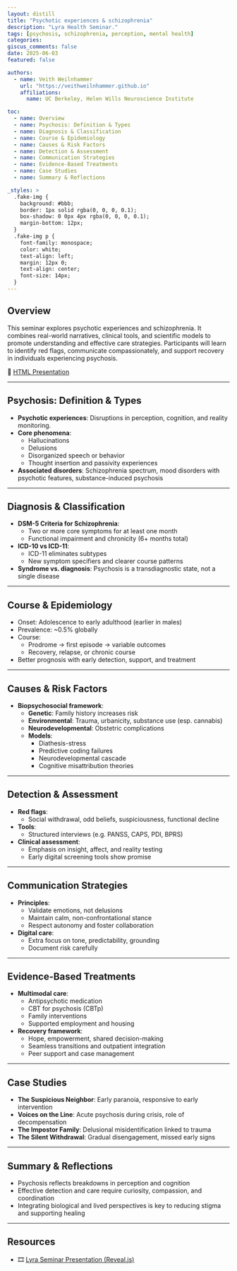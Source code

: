 ```yaml
---
layout: distill
title: "Psychotic experiences & schizophrenia"
description: "Lyra Health Seminar."
tags: [psychosis, schizophrenia, perception, mental health]
categories:
giscus_comments: false
date: 2025-06-03
featured: false

authors:
  - name: Veith Weilnhammer
    url: "https://veithweilnhammer.github.io"
    affiliations:
      name: UC Berkeley, Helen Wills Neuroscience Institute

toc:
  - name: Overview
  - name: Psychosis: Definition & Types
  - name: Diagnosis & Classification
  - name: Course & Epidemiology
  - name: Causes & Risk Factors
  - name: Detection & Assessment
  - name: Communication Strategies
  - name: Evidence-Based Treatments
  - name: Case Studies
  - name: Summary & Reflections

_styles: >
  .fake-img {
    background: #bbb;
    border: 1px solid rgba(0, 0, 0, 0.1);
    box-shadow: 0 0px 4px rgba(0, 0, 0, 0.1);
    margin-bottom: 12px;
  }
  .fake-img p {
    font-family: monospace;
    color: white;
    text-align: left;
    margin: 12px 0;
    text-align: center;
    font-size: 14px;
  }
---
```


## Overview

This seminar explores psychotic experiences and schizophrenia. It combines real-world narratives, clinical tools, and scientific models to promote understanding and effective care strategies. Participants will learn to identify red flags, communicate compassionately, and support recovery in individuals experiencing psychosis.

🔗 [HTML Presentation](https://veithweilnhammer.github.io/assets/reveal/lyra_psychosis.html)

---

## Psychosis: Definition & Types

- **Psychotic experiences**: Disruptions in perception, cognition, and reality monitoring.
- **Core phenomena**:
  - Hallucinations
  - Delusions
  - Disorganized speech or behavior
  - Thought insertion and passivity experiences
- **Associated disorders**: Schizophrenia spectrum, mood disorders with psychotic features, substance-induced psychosis

---

## Diagnosis & Classification

- **DSM-5 Criteria for Schizophrenia**:
  - Two or more core symptoms for at least one month
  - Functional impairment and chronicity (6+ months total)
- **ICD-10 vs ICD-11**:
  - ICD-11 eliminates subtypes
  - New symptom specifiers and clearer course patterns
- **Syndrome vs. diagnosis**: Psychosis is a transdiagnostic state, not a single disease

---

## Course & Epidemiology

- Onset: Adolescence to early adulthood (earlier in males)
- Prevalence: ~0.5% globally
- Course:
  - Prodrome → first episode → variable outcomes
  - Recovery, relapse, or chronic course
- Better prognosis with early detection, support, and treatment

---

## Causes & Risk Factors

- **Biopsychosocial framework**:
  - **Genetic**: Family history increases risk
  - **Environmental**: Trauma, urbanicity, substance use (esp. cannabis)
  - **Neurodevelopmental**: Obstetric complications
  - **Models**:
    - Diathesis-stress
    - Predictive coding failures
    - Neurodevelopmental cascade
    - Cognitive misattribution theories

---

## Detection & Assessment

- **Red flags**:
  - Social withdrawal, odd beliefs, suspiciousness, functional decline
- **Tools**:
  - Structured interviews (e.g. PANSS, CAPS, PDI, BPRS)
- **Clinical assessment**:
  - Emphasis on insight, affect, and reality testing
  - Early digital screening tools show promise

---

## Communication Strategies

- **Principles**:
  - Validate emotions, not delusions
  - Maintain calm, non-confrontational stance
  - Respect autonomy and foster collaboration
- **Digital care**:
  - Extra focus on tone, predictability, grounding
  - Document risk carefully

---

## Evidence-Based Treatments

- **Multimodal care**:
  - Antipsychotic medication
  - CBT for psychosis (CBTp)
  - Family interventions
  - Supported employment and housing
- **Recovery framework**:
  - Hope, empowerment, shared decision-making
  - Seamless transitions and outpatient integration
  - Peer support and case management

---

## Case Studies

- **The Suspicious Neighbor**: Early paranoia, responsive to early intervention
- **Voices on the Line**: Acute psychosis during crisis, role of decompensation
- **The Impostor Family**: Delusional misidentification linked to trauma
- **The Silent Withdrawal**: Gradual disengagement, missed early signs

---

## Summary & Reflections

- Psychosis reflects breakdowns in perception and cognition
- Effective detection and care require curiosity, compassion, and coordination
- Integrating biological and lived perspectives is key to reducing stigma and supporting healing

---

## Resources

- 🎞️ [Lyra Seminar Presentation (Reveal.js)](https://veithweilnhammer.github.io/assets/reveal/lyra_psychosis.html)
